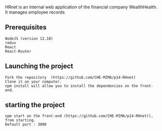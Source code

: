  HRnet is an internal web application of the financial company WealthHealth. It manages employee records

## Prerequisites

    NodeJS (version 12.18)
    redux
    React
    React-Router

## Launching the project

    Fork the repository  (https://github.com/CHE-MIMA/p14-RHnet)
    Clone it on your computer.
    npm install will allow you to install the dependencies on the front-end.

## starting the project

    npm start on the front-end (https://github.com/CHE-MIMA/p14-RHnet)), from starting.
    Default port : 3000